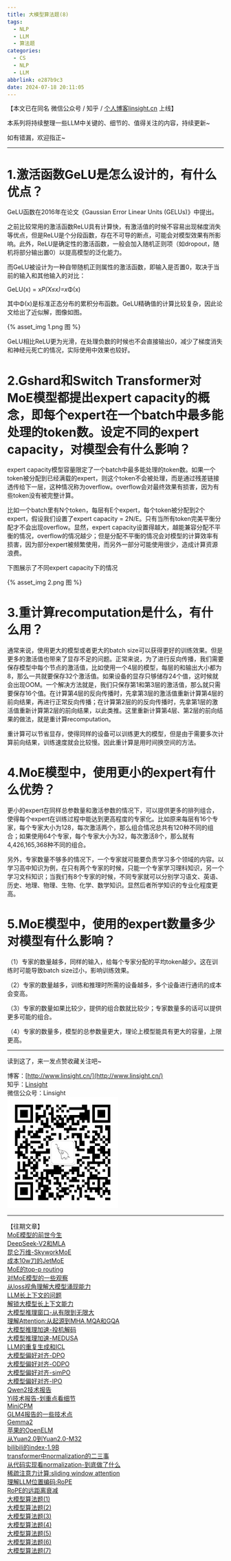 ```yaml
---
title: 大模型算法题(8)
tags:
  - NLP
  - LLM
  - 算法题
categories:
  - CS
  - NLP
  - LLM
abbrlink: e287b9c3
date: 2024-07-18 20:11:05
---
```


【本文已在同名 微信公众号 / 知乎 / [个人博客linsight.cn](http://www.linsight.cn/) 上线】  

本系列将持续整理一些LLM中关键的、细节的、值得关注的内容，持续更新~  

如有错漏，欢迎指正~

***  

# 1.激活函数GeLU是怎么设计的，有什么优点？  

GeLU函数在2016年在论文《Gaussian Error Linear Units (GELUs)》中提出。  

之前比较常用的激活函数ReLU具有计算快，有激活值的时候不容易出现梯度消失等优点，但是ReLU是个分段函数，存在不可导的断点，可能会对模型效果有所影响。此外，ReLU是确定性的激活函数，一般会加入随机正则项（如dropout，随机将部分输出置0）以提高模型的泛化能力。  

而GeLU被设计为一种自带随机正则属性的激活函数，即输入是否置0，取决于当前的输入和其他输入的对比：  

GeLU(x) = x*P(X≤x)=x*Φ(x)  

其中Φ(x)是标准正态分布的累积分布函数。GeLU精确值的计算比较复杂，因此论文给出了近似解，图像如图。  

{% asset_img 1.png 图 %}  

GeLU相比ReLU更为光滑，在处理负数的时候也不会直接输出0，减少了梯度消失和神经元死亡的情况，实际使用中效果也较好。  

# 2.Gshard和Switch Transformer对MoE模型都提出expert capacity的概念，即每个expert在一个batch中最多能处理的token数。设定不同的expert capacity，对模型会有什么影响？  

expert capacity模型容量限定了一个batch中最多能处理的token数。如果一个token被分配到已经满载的expert，则这个token不会被处理，而是通过残差链接透传给下一层，这种情况称为overflow。overflow会对最终效果有损害，因为有些token没有被完整计算。  

比如一个batch里有N个token，每层有E个expert，每个token被分配到2个expert，假设我们设置了expert capacity = 2N/E。只有当所有token完美平衡分配才不会出现overflow。显然，expert capacity设置得越大，越能兼容分配不平衡的情况，overflow的情况越少；但是分配不平衡的情况会对模型的计算效率有损害，因为部分expert被频繁使用，而另外一部分可能使用很少，造成计算资源浪费。  

下图展示了不同expert capacity下的情况  

{% asset_img 2.png 图 %}  

# 3.重计算recomputation是什么，有什么用？  
通常来说，使用更大的模型或者更大的batch size可以获得更好的训练效果。但是更多的激活值也带来了显存不足的问题。正常来说，为了进行反向传播，我们需要保存模型中每个节点的激活值，比如使用一个4层的模型，每层的和输出大小都为8，那么一共就要保存32个激活值。如果设备的显存只够储存24个值，这时候就会出现OOM。一个解决方法就是，我们只保存第1和第3层的激活值，那么就只需要保存16个值。在计算第4层的反向传播时，先拿第3层的激活值重新计算第4层的前向结果，再进行正常反向传播；在计算第2层的的反向传播时，先拿第1层的激活值重新计算第2层的前向结果，以此类推。这里重新计算第4层、第2层的前向结果的做法，就是重计算recomputation。  

重计算可以节省显存，使得同样的设备可以训练更大的模型，但是由于需要多次计算前向结果，训练速度就会比较慢。因此重计算是用时间换空间的方法。  



# 4.MoE模型中，使用更小的expert有什么优势？  

更小的expert在同样总参数量和激活参数的情况下，可以提供更多的排列组合，使得每个expert在训练过程中能达到更高程度的专家化。比如原来每层有16个专家，每个专家大小为128，每次激活两个，那么组合情况总共有120种不同的组合；如果使用64个专家，每个专家大小为32，每次激活8个，那么就有4,426,165,368种不同的组合。  

另外，专家数量不够多的情况下，一个专家就可能要负责学习多个领域的内容。以学习高中知识为例，在只有两个专家的时候，只能一个专家学习理科知识，另一个学习文科知识；当我们有8个专家的时候，不同专家就可以分别学习语文、英语、历史、地理、物理、生物、化学、数学知识。显然后者所学知识的专业化程度更高。  

# 5.MoE模型中，使用的expert数量多少对模型有什么影响？  

（1）专家的数量越多，同样的输入，给每个专家分配的平均token越少。这在训练时可能导致batch size过小，影响训练效果。  

（2）专家的数量越多，训练和推理时所需的设备越多，多个设备进行通讯的成本会变高。  

（3）专家的数量如果比较少，提供的组合数就比较少；专家数量多的话可以提供更多可能的组合。  

（4）专家的数量多，模型的总参数量更大，理论上模型能具有更大的容量，上限更高。  

***  

读到这了，来一发点赞收藏关注吧~

博客：[http://www.linsight.cn/](http://www.linsight.cn/)  
知乎：[Linsight](https://www.zhihu.com/people/us4ever)  
微信公众号：Linsight  
![](/images/qrcode.jpg)  

***  

【往期文章】  
[MoE模型的前世今生](http://www.linsight.cn/44e38c1b.html)  
[DeepSeek-V2和MLA](https://www.linsight.cn/83c49df0.html)  
[昆仑万维-SkyworkMoE](https://www.linsight.cn/1d5bcd45.html)  
[成本10w刀的JetMoE](https://www.linsight.cn/f3acf042.html)  
[MoE的top-p routing](https://www.linsight.cn/224c42da.html)  
[对MoE模型的一些观察](https://www.linsight.cn/5e1d14b3.html)  
[从loss视角理解大模型涌现能力](https://www.linsight.cn/f5fb75e4.html)  
[LLM长上下文的问题](http://www.linsight.cn/c4da56c0.html)  
[解锁大模型长上下文能力](http://www.linsight.cn/cc852861.html)  
[大模型推理窗口-从有限到无限大](http://www.linsight.cn/45ee1a6d.html)  
[理解Attention:从起源到MHA,MQA和GQA](http://www.linsight.cn/3dc22f96.html)  
[大模型推理加速-投机解码](http://www.linsight.cn/f5c015c.html)  
[大模型推理加速-MEDUSA](https://www.linsight.cn/7bbe2df6.html)  
[LLM的重复生成和ICL](https://www.linsight.cn/7381cae3.html)  
[大模型偏好对齐-DPO](http://www.linsight.cn/473f2b43.html)  
[大模型偏好对齐-ODPO](http://www.linsight.cn/da871ebe.html)  
[大模型偏好对齐-simPO](http://www.linsight.cn/280fa97a.html)  
[大模型偏好对齐-IPO](http://www.linsight.cn/4fe7b810.html)  
[Qwen2技术报告](https://www.linsight.cn/a8f8b641.html)  
[Yi技术报告-划重点看细节](http://www.linsight.cn/41b6a819.html)  
[MiniCPM](https://www.linsight.cn/376db710.html)  
[GLM4报告的一些技术点](https://www.linsight.cn/a5206abd.html)  
[Gemma2](https://www.linsight.cn/cf3f1f81.html)  
[苹果的OpenELM](https://www.linsight.cn/f845f3e4.html)  
[从Yuan2.0到Yuan2.0-M32](https://www.linsight.cn/3df0cd42.html)  
[bilibili的index-1.9B](https://www.linsight.cn/770b63e1.html)  
[transformer中normalization的二三事](http://www.linsight.cn/6a40bfa5.html)  
[从代码实现看normalization-到底做了什么](http://www.linsight.cn/b70b4a2d.html)  
[稀疏注意力计算:sliding window attention](http://www.linsight.cn/c61d17e3.html)  
[理解LLM位置编码:RoPE](http://www.linsight.cn/a051710f.html)  
[RoPE的远距离衰减](https://www.linsight.cn/f0902f1a.html)  
[大模型算法题(1)](http://www.linsight.cn/3345028a.html)  
[大模型算法题(2)](http://www.linsight.cn/ad0bba9d.html)  
[大模型算法题(3)](http://www.linsight.cn/1736008.html)  
[大模型算法题(4)](http://www.linsight.cn/1736008.html)  
[大模型算法题(5)](http://www.linsight.cn/336f2f3e.html)  
[大模型算法题(6)](http://www.linsight.cn/7c04944d.html)  
[大模型算法题(7)](https://www.linsight.cn/dd614e12.html)  
